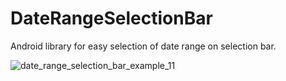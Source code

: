 # DateRangeSelectionBar
Android library for easy selection of date range on selection bar.

![date_range_selection_bar_example_11](https://user-images.githubusercontent.com/17555202/83332287-9b286300-a29a-11ea-9aea-24a3355858ca.gif)
